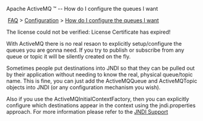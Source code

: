 Apache ActiveMQ ™ -- How do I configure the queues I want 

 [FAQ](/FAQ/index.md) > [Configuration](../../FAQ/configuration.md) > [How do I configure the queues I want](../../FAQ/Configuration/how-do-i-configure-the-queues-i-want.md)


The license could not be verified: License Certificate has expired!

With ActiveMQ there is no real resaon to explicitly setup/configure the queues you are gonna need. If you try to publish or subscribe from any queue or topic it will be silently created on the fly.

Sometimes people put destinations into JNDI so that they can be pulled out by their application without needing to know the real, physical queue/topic name. This is fine, you can just add the ActiveMQQueue and ActiveMQTopic objects into JNDI (or any configuration mechanism you wish).

Also if you use the ActiveMQInitialContextFactory, then you can explicitly configure which destinations appear in the context using the jndi.properties approach. For more information please refer to the [JNDI Support](Connectivity/Containers/jndi-Community/support.md)


